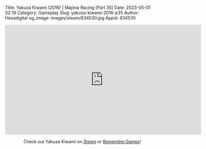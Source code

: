 Title: Yakuza Kiwami (2016) | Majima Racing [Part 35]
Date: 2023-05-01 02:19
Category: Gameplay
Slug: yakuza-kiwami-2016-p35
Author: Hexadigital
og_image: images/steam/834530.jpg
Appid: 834530

<center><iframe src="https://www.youtube.com/embed/tO7gJV6_q8U?feature=oembed" allow="accelerometer; autoplay; encrypted-media; gyroscope; picture-in-picture" width="640" height="360" frameborder="0"></iframe>

Check out Yakuza Kiwami on [Steam](https://store.steampowered.com/app/834530/?curator_clanid=34633900) or [Remember.Games](https://remember.games/game/342/)!</center>